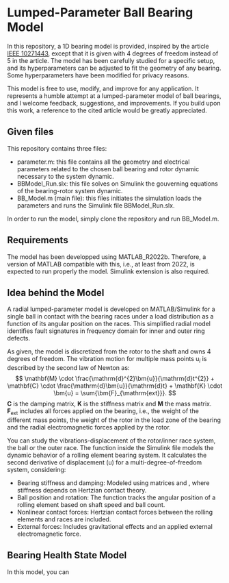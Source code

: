 # Lumped-Parameter Ball Bearing Model 

In this repository, a 1D bearing model is provided, inspired by the article [IEEE 10271443](https://ieeexplore.ieee.org/document/10271443), except that it is given with 4 degrees of freedom instead of 5 in the article. The model has been carefully studied for a specific setup, and its hyperparameters can be adjusted to fit the geometry of any bearing. Some hyperparameters have been modified for privacy reasons.

This model is free to use, modify, and improve for any application. It represents a humble attempt at a lumped-parameter model of ball bearings, and I welcome feedback, suggestions, and improvements. If you build upon this work, a reference to the cited article would be greatly appreciated.


## Given files

This repository contains three files: 

- parameter.m: this file contains all the geometry and electrical parameters related to the chosen ball bearing and rotor dynamic necessary to the system dynamic. 
- BBModel_Run.slx: this file solves on Simulink the gouverning equations of the bearing-rotor system dynamic. 
- BB_Model.m (main file): this files initiates the simulation loads the parameters and runs the Simulink file BBModel_Run.slx.  

In order to run the model, simply clone the repository and run BB_Model.m.

## Requirements 

The model has been developped using MATLAB_R2022b. Therefore, a version of MATLAB compatible with this, i.e., at least from 2022, is expected to run properly the model. Simulink extension is also required. 

## Idea behind the Model

A radial lumped-parameter model is developed on MATLAB/Simulink for a single ball in contact with the bearing races under a load distribution as a function of its angular position on the races. This simplified radial model identifies fault signatures in frequency domain for inner and outer ring defects. 

As given, the model is discretized from the rotor to the shaft and owns 4 degrees of freedom. The vibration motion for multiple mass points u$_i$ is described by the second law of Newton as:
$$
\mathbf{M} \cdot \frac{\mathrm{d}^{2}\bm{u}}{\mathrm{d}t^{2}} + \mathbf{C} \cdot \frac{\mathrm{d}\bm{u}}{\mathrm{d}t} + \mathbf{K} \cdot \bm{u} = \sum{\bm{F}_{\mathrm{ext}}}.
$$
$\mathbf{C}$ is the damping matrix, $\mathbf{K}$ is the stiffness matrix and $\mathbf{M}$ the mass matrix. $\bm{F}_{\mathrm{ext}}$ includes all forces applied on the bearing, i.e., the weight of the different mass points, the weight of the rotor in the load zone of the bearing and the radial electromagnetic forces applied by the rotor.

You can study the vibrations-displacement of the rotor/inner race system, the ball or the outer race. The function inside the Simulink file models the dynamic behavior of a rolling element bearing system. It calculates the second derivative of displacement (u) for a multi-degree-of-freedom system, considering:

- Bearing stiffness and damping: Modeled using matrices  and , where stiffness depends on Hertzian contact theory.
- Ball position and rotation: The function tracks the angular position of a rolling element based on shaft speed and ball count.
- Nonlinear contact forces: Hertzian contact forces between the rolling elements and races are included.
- External forces: Includes gravitational effects and an applied external electromagnetic force.

## Bearing Health State Model

In this model, you can 









